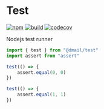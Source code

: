 # Test

[![npm](https://badge.fury.io/js/%40dmail%2Ftest.svg)](https://badge.fury.io/js/%40dmail%2Ftest)
[![build](https://travis-ci.org/dmail/test.svg?branch=master)](http://travis-ci.org/dmail/test)
[![codecov](https://codecov.io/gh/dmail/test/branch/master/graph/badge.svg)](https://codecov.io/gh/dmail/test)

Nodejs test runner

```javascript
import { test } from "@dmail/test"
import assert from "assert"

test(() => {
	assert.equal(0, 0)
})

test(() => {
	assert.equal(1, 1)
})
```
